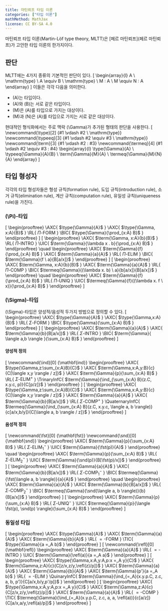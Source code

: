 ```yaml
---
title: 마틴뢰프 타입 이론
categories: ["타입 이론"]
mathMethod: MathJax
license: CC BY-SA 4.0
---
```


마틴뢰프 타입 이론(Martin-Löf type theory, MLTT)은 [페르 마틴뢰프](페르 마틴뢰프)가 고안한 타입 이론의 한가지이다.

## 판단
MLTT에는 4가지 종류의 기본적인 판단이 있다.
\[
\begin{array}{l}
A \ \mathrm{type} \\
A \equiv B \ \mathrm{type} \\
M : A \\
M \equiv N : A
\end{array}
\]
이들은 각각 다음을 의미한다.

* \(A\)는 타입이다.
* \(A\)와 \(B\)는 서로 같은 타입이다.
* \(M\)은 \(A\)를 타입으로 가지는 대상이다.
* \(M\)과 \(N\)은 \(A\)를 타입으로 가지는 서로 같은 대상이다.

현대적인 형식화에서는 주로 맥락 \(\Gamma\)가 추가된 형태의 판단을 사용한다.
\[
\newcommand{\type}[2] {#1 \vdash #2 \ \mathrm{type}}
\newcommand{\typeeq}[3] {#1 \vdash #2 \equiv #3 \ \mathrm{type}}
\newcommand{\term}[3] {#1 \vdash #2 : #3}
\newcommand{\termeq}[4] {#1 \vdash #2 \equiv #3 : #4}
\begin{array}{l}
\type{\Gamma}{A} \\
\typeeq{\Gamma}{A}{B} \\
\term{\Gamma}{M}{A} \\
\termeq{\Gamma}{M}{N}{A}
\end{array}
\]

## 타입 형성자
각각의 타입 형성자들은 형성 규칙(formation rule), 도입 규칙(introduction rule),
소거 규칙(elimination rule), 계산 규칙(computation rule), 유일성 규칙(uniqueness rule)을 가진다.

### \(\Pi\)-타입
\[
\begin{prooftree}
\AXC{ $\type{\Gamma}{A}$ }
\AXC{ $\type{\Gamma, x:A}{B}$ }
\RL{ $\Pi\text{-FORM}$ }
\BIC{ $\type{\Gamma}{\prod_{x:A} B}$ }
\end{prooftree}
\]
\[
\begin{prooftree}
\AXC{ $\term{\Gamma, x:A}{b}{B}$ }
\RL{ $\Pi\text{-INTRO}$ }
\UIC{ $\term{\Gamma}{\lambda x . b}{\prod_{x:A} B}$ }
\end{prooftree}
\quad
\begin{prooftree}
\AXC{ $\term{\Gamma}{f}{\prod_{x:A} B}$ }
\AXC{ $\term{\Gamma}{a}{A}$ }
\RL{ $\Pi\text{-ELIM}$ }
\BIC{ $\term{\Gamma}{f \ a}{B[a/x]}$ }
\end{prooftree}
\]
\[
\begin{prooftree}
\AXC{ $\term{\Gamma, x:A}{b}{B}$ }
\AXC{ $\term{\Gamma}{a}{A}$ }
\RL{ $\Pi\text{-COMP}$ }
\BIC{ $\termeq{\Gamma}{(\lambda x. b) \ a}{b[a/x]}{B[a/x]}$ }
\end{prooftree}
\quad
\begin{prooftree}
\AXC{ $\term{\Gamma}{f}{\prod_{x:A} B}$ }
\RL{ $\Pi\text{-UNIQ}$ }
\UIC{ $\termeq{\Gamma}{f}{(\lambda x. f \ x)}{\prod_{x:A} B}$ }
\end{prooftree}
\]

### \(\Sigma\)-타입
\(\Sigma\)-타입은 양성적/음성적 두가지 방법으로 정의할 수 있다.
\[
\begin{prooftree}
\AXC{ $\type{\Gamma}{A}$ }
\AXC{ $\type{\Gamma,x:A}{B}$ }
\RL{ $\Sigma\text{-FORM}$ }
\BIC{ $\type{\Gamma}{\sum_{x:A} B}$ }
\end{prooftree}
\]
\[
\begin{prooftree}
\AXC{ $\term{\Gamma}{a}{A}$ }
\AXC{ $\term{\Gamma}{b}{B[a/x]}$ }
\RL{ $\Sigma\text{-INTRO}$ }
\BIC{ $\term{\Gamma}{ \langle a,b \rangle }{\sum_{x:A} B}$ }
\end{prooftree}
\]
#### 양성적 정의
\[
\newcommand{\ind}[0] {\mathbf{ind}}
\begin{prooftree}
\AXC{ $\type{\Gamma,z:\sum_{x:A}B}{C}$ }
\AXC{ $\term{\Gamma,x:A,y:B}{c}{C[\langle x,y \rangle / z]}$ }
\AXC{ $\term{\Gamma}{p}{\sum_{x:A} B}$ }
\RL{ $\Sigma\text{-ELIM}^+$ }
\TrinaryInfC{ $\term{\Gamma}{\ind_{\sum_{x:A} B}(z.C, x.y.c, p)}{C[p/z]}$ }
\end{prooftree}
\]
\[
\begin{prooftree}
\AXC{ $\type{\Gamma,z:\sum_{x:A}B}{C}$ }
\AXC{ $\term{\Gamma,x:A,y:B}{c}{C[\langle x,y \rangle / z]}$ }
\AXC{ $\term{\Gamma}{a}{A}$ }
\AXC{ $\term{\Gamma}{b}{B[a/x]}$ }
\RL{ $\Sigma\text{-COMP}^+$ }
\QuaternaryInfC{ $\termeq{\Gamma}{\ind_{\sum_{x:A} B}(z.C, x.y.c, \langle a, b \rangle)}{c[a/x,b/y]}{C[\langle a, b \rangle / z]}$ }
\end{prooftree}
\]
#### 음성적 정의
\[
\newcommand{\fst}[0] {\mathbf{fst}}
\newcommand{\snd}[0] {\mathbf{snd}}
\begin{prooftree}
\AXC{ $\term{\Gamma}{p}{\sum_{x:A} B}$ }
\RL{ $\Sigma\text{-ELIM}_1^-$ }
\UIC{ $\term{\Gamma}{\fst(p)}{A}$ }
\end{prooftree}
\quad
\begin{prooftree}
\AXC{ $\term{\Gamma}{p}{\sum_{x:A} B}$ }
\RL{ $\Sigma\text{-ELIM}_2^-$ }
\UIC{ $\term{\Gamma}{\snd(p)}{B[\fst(p)/x]}$ }
\end{prooftree}
\]
\[
\begin{prooftree}
\AXC{ $\term{\Gamma}{a}{A}$ }
\AXC{ $\term{\Gamma}{b}{B[a/x]}$ }
\RL{ $\Sigma\text{-COMP}^-_1$ }
\BIC{ $\termeq{\Gamma}{\fst(\langle a, b \rangle)}{a}{A}$ }
\end{prooftree}
\quad
\begin{prooftree}
\AXC{ $\term{\Gamma}{a}{A}$ }
\AXC{ $\term{\Gamma}{b}{B[a/x]}$ }
\RL{ $\Sigma\text{-COMP}^-_2$ }
\BIC{ $\termeq{\Gamma}{\snd(\langle a, b \rangle)}{b}{B[a/x]}$ }
\end{prooftree}
\]
\[
\begin{prooftree}
\AXC{ $\term{\Gamma}{p}{\sum_{x:A} B}$ }
\RL{ $\Sigma\text{-UNIQ}^-$ }
\UIC{ $\termeq{\Gamma}{p}{\langle \fst(p), \snd(p) \rangle}{\sum_{x:A} B}$ }
\end{prooftree}
\]

### 동일성 타입
\[
\begin{prooftree}
\AXC{ $\type{\Gamma}{A}$ }
\AXC{ $\term{\Gamma}{a}{A}$ }
\AXC{ $\term{\Gamma}{b}{A}$ }
\RL{ ${=}\text{-FORM}$ }
\TIC{ $\type{\Gamma}{a =_A b}$ }
\end{prooftree}
\]
\[
\newcommand{\refl}[0] {\mathbf{refl}}
\begin{prooftree}
\AXC{ $\term{\Gamma}{a}{A}$ }
\RL{ ${=}\text{-INTRO}$ }
\UIC{ $\term{\Gamma}{\refl(a)}{a =_A a}$ }
\end{prooftree}
\]
\[
\begin{prooftree}
\AXC{ $\type{\Gamma,x:A,y:A,p:x =_A y}{C}$ }
\AXC{ $\term{\Gamma,z:A}{c}{C[z/x,z/y,\refl(z)/p]}$ }
\AXC{ $\term{\Gamma}{a}{A}$ }
\AXC{ $\term{\Gamma}{b}{A}$ }
\AXC{ $\term{\Gamma}{p'}{a =_A b}$ }
\RL{ ${=}\text{-ELIM}$ }
\QuinaryInfC{ $\term{\Gamma}{\ind_{=_A}(x.y.p.C, z.c, a, b, p')}{C[a/x,b/y,p'/p]}$ }
\end{prooftree}
\]
\[
\begin{prooftree}
\AXC{ $\type{\Gamma,x:A,y:A,p:x =_A y}{C}$ }
\AXC{ $\term{\Gamma,z:A}{c}{C[z/x,z/y,\refl(z)/p]}$ }
\AXC{ $\term{\Gamma}{a}{A}$ }
\RL{ ${=}\text{-COMP}$ }
\TIC{ $\termeq{\Gamma}{\ind_{=_A}(x.y.p.C, z.c, a, a, \refl(a))}{c[a/z]}{C[a/x,a/y,\refl(a)/p]}$ }
\end{prooftree}
\]
